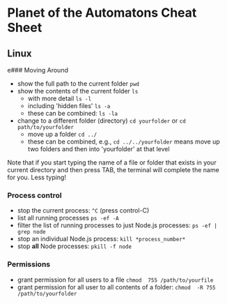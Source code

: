 # Planet of the Automatons Cheat Sheet

## Linux
e### Moving Around
- show the full path to the current folder `pwd`
- show the contents of the current folder `ls`
    - with more detail `ls -l`
    - including 'hidden files' `ls -a`
    - these can be combined: `ls -la`
- change to a different folder (directory) `cd yourfolder` or `cd path/to/yourfolder`
    - move up a folder `cd ../`
    - these can be combined, e.g., `cd ../../yourfolder` means move up two folders and then into 'yourfolder' at that level

Note that if you start typing the name of a file or folder that exists in your current directory and then
press TAB, the terminal will complete the name for you. Less typing!

### Process control
- stop the current process: `^C` (press control-C)
- list all running processes `ps -ef -A`
- filter the list of running processes to just Node.js processes: `ps -ef | grep node`
- stop an individual Node.js process: `kill *process_number*`
- stop **all** Node processes: `pkill -f node`

### Permissions
- grant permission for all users to a file `chmod  755 /path/to/yourfile`
- grant permission for all user to all contents of a folder: `chmod  -R 755 /path/to/yourfolder`
